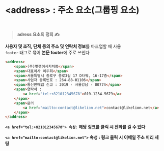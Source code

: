 <h1> &ltaddress&gt : 주소 요소(그룹핑 요소) </h1>

<br />

> **adress 요소의 정의 ✍️**

**사용자 및 조직, 단체 등의 주소 및 연략처 정보**를 마크업할 때 사용 <br/>
`footer` 태그로 묶어 **본문 footer**에 주로 쓰인다

```html
<address>
    <span>(주)멋쟁이사자처럼</span>
    <span>대표이사 이두희</span>
    <span>서울특별시 종로구 종로3길 17 D타워, 16-17층</span>
    <span>사업자 등록번호 : 264-88-01106</span>
    <span>통신판매업 신고 : 2019 - 서울강남 - 00774</span>
    <span>연락처 : 
        <a href="tel:+821012345678">010-1234-5679</a>
    </span>
    <span>문의
        <a href="mailto:contact@likelion.net">contact@likelion.net</a>
    </span>
</address>
```

**`<a href="tel:+821012345678"> 속성:` 해당 링크를 클릭 시 전화를 걸 수 있다**

 **`<a href="mailto:contact@likelion.net">` 속성 : 링크 클릭 시 이메일 주소 미리 세팅**